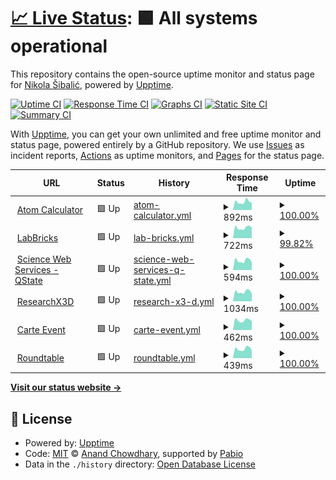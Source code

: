 # [📈 Live Status](https://nikolasibalic.github.io/status): <!--live status--> **🟩 All systems operational**

This repository contains the open-source uptime monitor and status page for [Nikola Šibalić](https://nikolasibalic.github.io), powered by [Upptime](https://github.com/upptime/upptime).

[![Uptime CI](https://github.com/nikolasibalic/status/workflows/Uptime%20CI/badge.svg)](https://github.com/nikolasibalic/status/actions?query=workflow%3A%22Uptime+CI%22)
[![Response Time CI](https://github.com/nikolasibalic/status/workflows/Response%20Time%20CI/badge.svg)](https://github.com/nikolasibalic/status/actions?query=workflow%3A%22Response+Time+CI%22)
[![Graphs CI](https://github.com/nikolasibalic/status/workflows/Graphs%20CI/badge.svg)](https://github.com/nikolasibalic/status/actions?query=workflow%3A%22Graphs+CI%22)
[![Static Site CI](https://github.com/nikolasibalic/status/workflows/Static%20Site%20CI/badge.svg)](https://github.com/nikolasibalic/status/actions?query=workflow%3A%22Static+Site+CI%22)
[![Summary CI](https://github.com/nikolasibalic/status/workflows/Summary%20CI/badge.svg)](https://github.com/nikolasibalic/status/actions?query=workflow%3A%22Summary+CI%22)

With [Upptime](https://upptime.js.org), you can get your own unlimited and free uptime monitor and status page, powered entirely by a GitHub repository. We use [Issues](https://github.com/nikolasibalic/status/issues) as incident reports, [Actions](https://github.com/nikolasibalic/status/actions) as uptime monitors, and [Pages](https://nikolasibalic.github.io/status) for the status page.

<!--start: status pages-->
<!-- This summary is generated by Upptime (https://github.com/upptime/upptime) -->
<!-- Do not edit this manually, your changes will be overwritten -->
<!-- prettier-ignore -->
| URL | Status | History | Response Time | Uptime |
| --- | ------ | ------- | ------------- | ------ |
| <img alt="" src="https://icons.duckduckgo.com/ip3/atomcalc.org.ico" height="13"> [Atom Calculator](https://atomcalc.org) | 🟩 Up | [atom-calculator.yml](https://github.com/nikolasibalic/status/commits/HEAD/history/atom-calculator.yml) | <details><summary><img alt="Response time graph" src="./graphs/atom-calculator/response-time-week.png" height="20"> 892ms</summary><br><a href="https://nikolasibalic.github.io/status/history/atom-calculator"><img alt="Response time 858" src="https://img.shields.io/endpoint?url=https%3A%2F%2Fraw.githubusercontent.com%2Fnikolasibalic%2Fstatus%2FHEAD%2Fapi%2Fatom-calculator%2Fresponse-time.json"></a><br><a href="https://nikolasibalic.github.io/status/history/atom-calculator"><img alt="24-hour response time 794" src="https://img.shields.io/endpoint?url=https%3A%2F%2Fraw.githubusercontent.com%2Fnikolasibalic%2Fstatus%2FHEAD%2Fapi%2Fatom-calculator%2Fresponse-time-day.json"></a><br><a href="https://nikolasibalic.github.io/status/history/atom-calculator"><img alt="7-day response time 892" src="https://img.shields.io/endpoint?url=https%3A%2F%2Fraw.githubusercontent.com%2Fnikolasibalic%2Fstatus%2FHEAD%2Fapi%2Fatom-calculator%2Fresponse-time-week.json"></a><br><a href="https://nikolasibalic.github.io/status/history/atom-calculator"><img alt="30-day response time 798" src="https://img.shields.io/endpoint?url=https%3A%2F%2Fraw.githubusercontent.com%2Fnikolasibalic%2Fstatus%2FHEAD%2Fapi%2Fatom-calculator%2Fresponse-time-month.json"></a><br><a href="https://nikolasibalic.github.io/status/history/atom-calculator"><img alt="1-year response time 858" src="https://img.shields.io/endpoint?url=https%3A%2F%2Fraw.githubusercontent.com%2Fnikolasibalic%2Fstatus%2FHEAD%2Fapi%2Fatom-calculator%2Fresponse-time-year.json"></a></details> | <details><summary><a href="https://nikolasibalic.github.io/status/history/atom-calculator">100.00%</a></summary><a href="https://nikolasibalic.github.io/status/history/atom-calculator"><img alt="All-time uptime 97.85%" src="https://img.shields.io/endpoint?url=https%3A%2F%2Fraw.githubusercontent.com%2Fnikolasibalic%2Fstatus%2FHEAD%2Fapi%2Fatom-calculator%2Fuptime.json"></a><br><a href="https://nikolasibalic.github.io/status/history/atom-calculator"><img alt="24-hour uptime 100.00%" src="https://img.shields.io/endpoint?url=https%3A%2F%2Fraw.githubusercontent.com%2Fnikolasibalic%2Fstatus%2FHEAD%2Fapi%2Fatom-calculator%2Fuptime-day.json"></a><br><a href="https://nikolasibalic.github.io/status/history/atom-calculator"><img alt="7-day uptime 100.00%" src="https://img.shields.io/endpoint?url=https%3A%2F%2Fraw.githubusercontent.com%2Fnikolasibalic%2Fstatus%2FHEAD%2Fapi%2Fatom-calculator%2Fuptime-week.json"></a><br><a href="https://nikolasibalic.github.io/status/history/atom-calculator"><img alt="30-day uptime 99.96%" src="https://img.shields.io/endpoint?url=https%3A%2F%2Fraw.githubusercontent.com%2Fnikolasibalic%2Fstatus%2FHEAD%2Fapi%2Fatom-calculator%2Fuptime-month.json"></a><br><a href="https://nikolasibalic.github.io/status/history/atom-calculator"><img alt="1-year uptime 97.85%" src="https://img.shields.io/endpoint?url=https%3A%2F%2Fraw.githubusercontent.com%2Fnikolasibalic%2Fstatus%2FHEAD%2Fapi%2Fatom-calculator%2Fuptime-year.json"></a></details>
| <img alt="" src="https://icons.duckduckgo.com/ip3/labbricks.com.ico" height="13"> [LabBricks](https://labbricks.com) | 🟩 Up | [lab-bricks.yml](https://github.com/nikolasibalic/status/commits/HEAD/history/lab-bricks.yml) | <details><summary><img alt="Response time graph" src="./graphs/lab-bricks/response-time-week.png" height="20"> 722ms</summary><br><a href="https://nikolasibalic.github.io/status/history/lab-bricks"><img alt="Response time 508" src="https://img.shields.io/endpoint?url=https%3A%2F%2Fraw.githubusercontent.com%2Fnikolasibalic%2Fstatus%2FHEAD%2Fapi%2Flab-bricks%2Fresponse-time.json"></a><br><a href="https://nikolasibalic.github.io/status/history/lab-bricks"><img alt="24-hour response time 1182" src="https://img.shields.io/endpoint?url=https%3A%2F%2Fraw.githubusercontent.com%2Fnikolasibalic%2Fstatus%2FHEAD%2Fapi%2Flab-bricks%2Fresponse-time-day.json"></a><br><a href="https://nikolasibalic.github.io/status/history/lab-bricks"><img alt="7-day response time 722" src="https://img.shields.io/endpoint?url=https%3A%2F%2Fraw.githubusercontent.com%2Fnikolasibalic%2Fstatus%2FHEAD%2Fapi%2Flab-bricks%2Fresponse-time-week.json"></a><br><a href="https://nikolasibalic.github.io/status/history/lab-bricks"><img alt="30-day response time 516" src="https://img.shields.io/endpoint?url=https%3A%2F%2Fraw.githubusercontent.com%2Fnikolasibalic%2Fstatus%2FHEAD%2Fapi%2Flab-bricks%2Fresponse-time-month.json"></a><br><a href="https://nikolasibalic.github.io/status/history/lab-bricks"><img alt="1-year response time 508" src="https://img.shields.io/endpoint?url=https%3A%2F%2Fraw.githubusercontent.com%2Fnikolasibalic%2Fstatus%2FHEAD%2Fapi%2Flab-bricks%2Fresponse-time-year.json"></a></details> | <details><summary><a href="https://nikolasibalic.github.io/status/history/lab-bricks">99.82%</a></summary><a href="https://nikolasibalic.github.io/status/history/lab-bricks"><img alt="All-time uptime 98.86%" src="https://img.shields.io/endpoint?url=https%3A%2F%2Fraw.githubusercontent.com%2Fnikolasibalic%2Fstatus%2FHEAD%2Fapi%2Flab-bricks%2Fuptime.json"></a><br><a href="https://nikolasibalic.github.io/status/history/lab-bricks"><img alt="24-hour uptime 98.73%" src="https://img.shields.io/endpoint?url=https%3A%2F%2Fraw.githubusercontent.com%2Fnikolasibalic%2Fstatus%2FHEAD%2Fapi%2Flab-bricks%2Fuptime-day.json"></a><br><a href="https://nikolasibalic.github.io/status/history/lab-bricks"><img alt="7-day uptime 99.82%" src="https://img.shields.io/endpoint?url=https%3A%2F%2Fraw.githubusercontent.com%2Fnikolasibalic%2Fstatus%2FHEAD%2Fapi%2Flab-bricks%2Fuptime-week.json"></a><br><a href="https://nikolasibalic.github.io/status/history/lab-bricks"><img alt="30-day uptime 99.96%" src="https://img.shields.io/endpoint?url=https%3A%2F%2Fraw.githubusercontent.com%2Fnikolasibalic%2Fstatus%2FHEAD%2Fapi%2Flab-bricks%2Fuptime-month.json"></a><br><a href="https://nikolasibalic.github.io/status/history/lab-bricks"><img alt="1-year uptime 98.86%" src="https://img.shields.io/endpoint?url=https%3A%2F%2Fraw.githubusercontent.com%2Fnikolasibalic%2Fstatus%2FHEAD%2Fapi%2Flab-bricks%2Fuptime-year.json"></a></details>
| <img alt="" src="https://icons.duckduckgo.com/ip3/sws.labbricks.com.ico" height="13"> [Science Web Services - QState](https://sws.labbricks.com/qstate/) | 🟩 Up | [science-web-services-q-state.yml](https://github.com/nikolasibalic/status/commits/HEAD/history/science-web-services-q-state.yml) | <details><summary><img alt="Response time graph" src="./graphs/science-web-services-q-state/response-time-week.png" height="20"> 594ms</summary><br><a href="https://nikolasibalic.github.io/status/history/science-web-services-q-state"><img alt="Response time 811" src="https://img.shields.io/endpoint?url=https%3A%2F%2Fraw.githubusercontent.com%2Fnikolasibalic%2Fstatus%2FHEAD%2Fapi%2Fscience-web-services-q-state%2Fresponse-time.json"></a><br><a href="https://nikolasibalic.github.io/status/history/science-web-services-q-state"><img alt="24-hour response time 501" src="https://img.shields.io/endpoint?url=https%3A%2F%2Fraw.githubusercontent.com%2Fnikolasibalic%2Fstatus%2FHEAD%2Fapi%2Fscience-web-services-q-state%2Fresponse-time-day.json"></a><br><a href="https://nikolasibalic.github.io/status/history/science-web-services-q-state"><img alt="7-day response time 594" src="https://img.shields.io/endpoint?url=https%3A%2F%2Fraw.githubusercontent.com%2Fnikolasibalic%2Fstatus%2FHEAD%2Fapi%2Fscience-web-services-q-state%2Fresponse-time-week.json"></a><br><a href="https://nikolasibalic.github.io/status/history/science-web-services-q-state"><img alt="30-day response time 551" src="https://img.shields.io/endpoint?url=https%3A%2F%2Fraw.githubusercontent.com%2Fnikolasibalic%2Fstatus%2FHEAD%2Fapi%2Fscience-web-services-q-state%2Fresponse-time-month.json"></a><br><a href="https://nikolasibalic.github.io/status/history/science-web-services-q-state"><img alt="1-year response time 811" src="https://img.shields.io/endpoint?url=https%3A%2F%2Fraw.githubusercontent.com%2Fnikolasibalic%2Fstatus%2FHEAD%2Fapi%2Fscience-web-services-q-state%2Fresponse-time-year.json"></a></details> | <details><summary><a href="https://nikolasibalic.github.io/status/history/science-web-services-q-state">100.00%</a></summary><a href="https://nikolasibalic.github.io/status/history/science-web-services-q-state"><img alt="All-time uptime 97.99%" src="https://img.shields.io/endpoint?url=https%3A%2F%2Fraw.githubusercontent.com%2Fnikolasibalic%2Fstatus%2FHEAD%2Fapi%2Fscience-web-services-q-state%2Fuptime.json"></a><br><a href="https://nikolasibalic.github.io/status/history/science-web-services-q-state"><img alt="24-hour uptime 100.00%" src="https://img.shields.io/endpoint?url=https%3A%2F%2Fraw.githubusercontent.com%2Fnikolasibalic%2Fstatus%2FHEAD%2Fapi%2Fscience-web-services-q-state%2Fuptime-day.json"></a><br><a href="https://nikolasibalic.github.io/status/history/science-web-services-q-state"><img alt="7-day uptime 100.00%" src="https://img.shields.io/endpoint?url=https%3A%2F%2Fraw.githubusercontent.com%2Fnikolasibalic%2Fstatus%2FHEAD%2Fapi%2Fscience-web-services-q-state%2Fuptime-week.json"></a><br><a href="https://nikolasibalic.github.io/status/history/science-web-services-q-state"><img alt="30-day uptime 100.00%" src="https://img.shields.io/endpoint?url=https%3A%2F%2Fraw.githubusercontent.com%2Fnikolasibalic%2Fstatus%2FHEAD%2Fapi%2Fscience-web-services-q-state%2Fuptime-month.json"></a><br><a href="https://nikolasibalic.github.io/status/history/science-web-services-q-state"><img alt="1-year uptime 97.99%" src="https://img.shields.io/endpoint?url=https%3A%2F%2Fraw.githubusercontent.com%2Fnikolasibalic%2Fstatus%2FHEAD%2Fapi%2Fscience-web-services-q-state%2Fuptime-year.json"></a></details>
| <img alt="" src="https://icons.duckduckgo.com/ip3/researchx3d.com.ico" height="13"> [ResearchX3D](https://researchx3d.com) | 🟩 Up | [research-x3-d.yml](https://github.com/nikolasibalic/status/commits/HEAD/history/research-x3-d.yml) | <details><summary><img alt="Response time graph" src="./graphs/research-x3-d/response-time-week.png" height="20"> 1034ms</summary><br><a href="https://nikolasibalic.github.io/status/history/research-x3-d"><img alt="Response time 1010" src="https://img.shields.io/endpoint?url=https%3A%2F%2Fraw.githubusercontent.com%2Fnikolasibalic%2Fstatus%2FHEAD%2Fapi%2Fresearch-x3-d%2Fresponse-time.json"></a><br><a href="https://nikolasibalic.github.io/status/history/research-x3-d"><img alt="24-hour response time 857" src="https://img.shields.io/endpoint?url=https%3A%2F%2Fraw.githubusercontent.com%2Fnikolasibalic%2Fstatus%2FHEAD%2Fapi%2Fresearch-x3-d%2Fresponse-time-day.json"></a><br><a href="https://nikolasibalic.github.io/status/history/research-x3-d"><img alt="7-day response time 1034" src="https://img.shields.io/endpoint?url=https%3A%2F%2Fraw.githubusercontent.com%2Fnikolasibalic%2Fstatus%2FHEAD%2Fapi%2Fresearch-x3-d%2Fresponse-time-week.json"></a><br><a href="https://nikolasibalic.github.io/status/history/research-x3-d"><img alt="30-day response time 1026" src="https://img.shields.io/endpoint?url=https%3A%2F%2Fraw.githubusercontent.com%2Fnikolasibalic%2Fstatus%2FHEAD%2Fapi%2Fresearch-x3-d%2Fresponse-time-month.json"></a><br><a href="https://nikolasibalic.github.io/status/history/research-x3-d"><img alt="1-year response time 1010" src="https://img.shields.io/endpoint?url=https%3A%2F%2Fraw.githubusercontent.com%2Fnikolasibalic%2Fstatus%2FHEAD%2Fapi%2Fresearch-x3-d%2Fresponse-time-year.json"></a></details> | <details><summary><a href="https://nikolasibalic.github.io/status/history/research-x3-d">100.00%</a></summary><a href="https://nikolasibalic.github.io/status/history/research-x3-d"><img alt="All-time uptime 99.05%" src="https://img.shields.io/endpoint?url=https%3A%2F%2Fraw.githubusercontent.com%2Fnikolasibalic%2Fstatus%2FHEAD%2Fapi%2Fresearch-x3-d%2Fuptime.json"></a><br><a href="https://nikolasibalic.github.io/status/history/research-x3-d"><img alt="24-hour uptime 100.00%" src="https://img.shields.io/endpoint?url=https%3A%2F%2Fraw.githubusercontent.com%2Fnikolasibalic%2Fstatus%2FHEAD%2Fapi%2Fresearch-x3-d%2Fuptime-day.json"></a><br><a href="https://nikolasibalic.github.io/status/history/research-x3-d"><img alt="7-day uptime 100.00%" src="https://img.shields.io/endpoint?url=https%3A%2F%2Fraw.githubusercontent.com%2Fnikolasibalic%2Fstatus%2FHEAD%2Fapi%2Fresearch-x3-d%2Fuptime-week.json"></a><br><a href="https://nikolasibalic.github.io/status/history/research-x3-d"><img alt="30-day uptime 94.73%" src="https://img.shields.io/endpoint?url=https%3A%2F%2Fraw.githubusercontent.com%2Fnikolasibalic%2Fstatus%2FHEAD%2Fapi%2Fresearch-x3-d%2Fuptime-month.json"></a><br><a href="https://nikolasibalic.github.io/status/history/research-x3-d"><img alt="1-year uptime 99.05%" src="https://img.shields.io/endpoint?url=https%3A%2F%2Fraw.githubusercontent.com%2Fnikolasibalic%2Fstatus%2FHEAD%2Fapi%2Fresearch-x3-d%2Fuptime-year.json"></a></details>
| <img alt="" src="https://icons.duckduckgo.com/ip3/www.carteevent.com.ico" height="13"> [Carte Event](https://www.carteevent.com/) | 🟩 Up | [carte-event.yml](https://github.com/nikolasibalic/status/commits/HEAD/history/carte-event.yml) | <details><summary><img alt="Response time graph" src="./graphs/carte-event/response-time-week.png" height="20"> 462ms</summary><br><a href="https://nikolasibalic.github.io/status/history/carte-event"><img alt="Response time 412" src="https://img.shields.io/endpoint?url=https%3A%2F%2Fraw.githubusercontent.com%2Fnikolasibalic%2Fstatus%2FHEAD%2Fapi%2Fcarte-event%2Fresponse-time.json"></a><br><a href="https://nikolasibalic.github.io/status/history/carte-event"><img alt="24-hour response time 430" src="https://img.shields.io/endpoint?url=https%3A%2F%2Fraw.githubusercontent.com%2Fnikolasibalic%2Fstatus%2FHEAD%2Fapi%2Fcarte-event%2Fresponse-time-day.json"></a><br><a href="https://nikolasibalic.github.io/status/history/carte-event"><img alt="7-day response time 462" src="https://img.shields.io/endpoint?url=https%3A%2F%2Fraw.githubusercontent.com%2Fnikolasibalic%2Fstatus%2FHEAD%2Fapi%2Fcarte-event%2Fresponse-time-week.json"></a><br><a href="https://nikolasibalic.github.io/status/history/carte-event"><img alt="30-day response time 447" src="https://img.shields.io/endpoint?url=https%3A%2F%2Fraw.githubusercontent.com%2Fnikolasibalic%2Fstatus%2FHEAD%2Fapi%2Fcarte-event%2Fresponse-time-month.json"></a><br><a href="https://nikolasibalic.github.io/status/history/carte-event"><img alt="1-year response time 412" src="https://img.shields.io/endpoint?url=https%3A%2F%2Fraw.githubusercontent.com%2Fnikolasibalic%2Fstatus%2FHEAD%2Fapi%2Fcarte-event%2Fresponse-time-year.json"></a></details> | <details><summary><a href="https://nikolasibalic.github.io/status/history/carte-event">100.00%</a></summary><a href="https://nikolasibalic.github.io/status/history/carte-event"><img alt="All-time uptime 100.00%" src="https://img.shields.io/endpoint?url=https%3A%2F%2Fraw.githubusercontent.com%2Fnikolasibalic%2Fstatus%2FHEAD%2Fapi%2Fcarte-event%2Fuptime.json"></a><br><a href="https://nikolasibalic.github.io/status/history/carte-event"><img alt="24-hour uptime 100.00%" src="https://img.shields.io/endpoint?url=https%3A%2F%2Fraw.githubusercontent.com%2Fnikolasibalic%2Fstatus%2FHEAD%2Fapi%2Fcarte-event%2Fuptime-day.json"></a><br><a href="https://nikolasibalic.github.io/status/history/carte-event"><img alt="7-day uptime 100.00%" src="https://img.shields.io/endpoint?url=https%3A%2F%2Fraw.githubusercontent.com%2Fnikolasibalic%2Fstatus%2FHEAD%2Fapi%2Fcarte-event%2Fuptime-week.json"></a><br><a href="https://nikolasibalic.github.io/status/history/carte-event"><img alt="30-day uptime 100.00%" src="https://img.shields.io/endpoint?url=https%3A%2F%2Fraw.githubusercontent.com%2Fnikolasibalic%2Fstatus%2FHEAD%2Fapi%2Fcarte-event%2Fuptime-month.json"></a><br><a href="https://nikolasibalic.github.io/status/history/carte-event"><img alt="1-year uptime 100.00%" src="https://img.shields.io/endpoint?url=https%3A%2F%2Fraw.githubusercontent.com%2Fnikolasibalic%2Fstatus%2FHEAD%2Fapi%2Fcarte-event%2Fuptime-year.json"></a></details>
| <img alt="" src="https://icons.duckduckgo.com/ip3/roundtable.researchx3d.com.ico" height="13"> [Roundtable](https://roundtable.researchx3d.com/) | 🟩 Up | [roundtable.yml](https://github.com/nikolasibalic/status/commits/HEAD/history/roundtable.yml) | <details><summary><img alt="Response time graph" src="./graphs/roundtable/response-time-week.png" height="20"> 439ms</summary><br><a href="https://nikolasibalic.github.io/status/history/roundtable"><img alt="Response time 418" src="https://img.shields.io/endpoint?url=https%3A%2F%2Fraw.githubusercontent.com%2Fnikolasibalic%2Fstatus%2FHEAD%2Fapi%2Froundtable%2Fresponse-time.json"></a><br><a href="https://nikolasibalic.github.io/status/history/roundtable"><img alt="24-hour response time 383" src="https://img.shields.io/endpoint?url=https%3A%2F%2Fraw.githubusercontent.com%2Fnikolasibalic%2Fstatus%2FHEAD%2Fapi%2Froundtable%2Fresponse-time-day.json"></a><br><a href="https://nikolasibalic.github.io/status/history/roundtable"><img alt="7-day response time 439" src="https://img.shields.io/endpoint?url=https%3A%2F%2Fraw.githubusercontent.com%2Fnikolasibalic%2Fstatus%2FHEAD%2Fapi%2Froundtable%2Fresponse-time-week.json"></a><br><a href="https://nikolasibalic.github.io/status/history/roundtable"><img alt="30-day response time 429" src="https://img.shields.io/endpoint?url=https%3A%2F%2Fraw.githubusercontent.com%2Fnikolasibalic%2Fstatus%2FHEAD%2Fapi%2Froundtable%2Fresponse-time-month.json"></a><br><a href="https://nikolasibalic.github.io/status/history/roundtable"><img alt="1-year response time 418" src="https://img.shields.io/endpoint?url=https%3A%2F%2Fraw.githubusercontent.com%2Fnikolasibalic%2Fstatus%2FHEAD%2Fapi%2Froundtable%2Fresponse-time-year.json"></a></details> | <details><summary><a href="https://nikolasibalic.github.io/status/history/roundtable">100.00%</a></summary><a href="https://nikolasibalic.github.io/status/history/roundtable"><img alt="All-time uptime 99.06%" src="https://img.shields.io/endpoint?url=https%3A%2F%2Fraw.githubusercontent.com%2Fnikolasibalic%2Fstatus%2FHEAD%2Fapi%2Froundtable%2Fuptime.json"></a><br><a href="https://nikolasibalic.github.io/status/history/roundtable"><img alt="24-hour uptime 100.00%" src="https://img.shields.io/endpoint?url=https%3A%2F%2Fraw.githubusercontent.com%2Fnikolasibalic%2Fstatus%2FHEAD%2Fapi%2Froundtable%2Fuptime-day.json"></a><br><a href="https://nikolasibalic.github.io/status/history/roundtable"><img alt="7-day uptime 100.00%" src="https://img.shields.io/endpoint?url=https%3A%2F%2Fraw.githubusercontent.com%2Fnikolasibalic%2Fstatus%2FHEAD%2Fapi%2Froundtable%2Fuptime-week.json"></a><br><a href="https://nikolasibalic.github.io/status/history/roundtable"><img alt="30-day uptime 94.73%" src="https://img.shields.io/endpoint?url=https%3A%2F%2Fraw.githubusercontent.com%2Fnikolasibalic%2Fstatus%2FHEAD%2Fapi%2Froundtable%2Fuptime-month.json"></a><br><a href="https://nikolasibalic.github.io/status/history/roundtable"><img alt="1-year uptime 99.06%" src="https://img.shields.io/endpoint?url=https%3A%2F%2Fraw.githubusercontent.com%2Fnikolasibalic%2Fstatus%2FHEAD%2Fapi%2Froundtable%2Fuptime-year.json"></a></details>

<!--end: status pages-->

[**Visit our status website →**](https://nikolasibalic.github.io/status)

## 📄 License

- Powered by: [Upptime](https://github.com/upptime/upptime)
- Code: [MIT](./LICENSE) © [Anand Chowdhary](https://anandchowdhary.com), supported by [Pabio](https://pabio.com)
- Data in the `./history` directory: [Open Database License](https://opendatacommons.org/licenses/odbl/1-0/)
